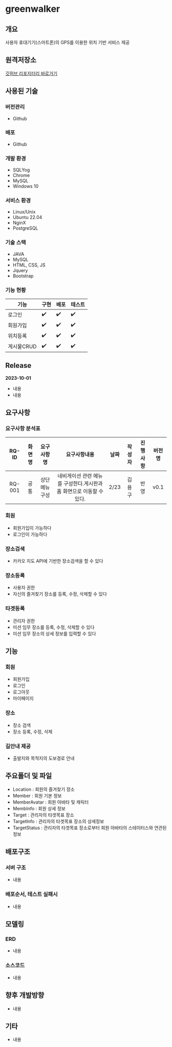 # greenwalker

## 개요

사용자 휴대기기(스마트폰)의 GPS를 이용한 위치 기반 서비스 제공

## 원격저장소

[깃허브 리포지터리 바로가기](https://github.com/mercurios0603/greenwalker)

## 사용된 기술

### 버전관리

- Github

### 배포

- Github

### 개발 환경

- SQLYog
- Chrome
- MySQL
- Windows 10

### 서비스 환경

- Linux/Unix
- Ubuntu 22.04
- NginX
- PostgreSQL

### 기술 스택

- JAVA
- MySQL
- HTML, CSS, JS
- Jquery
- Bootstrap

### 기능 현황

|기능|구현|배포|테스트|
|---|---|---|---|
|로그인|✔️|✔️|✔️|
|회원가입|✔️|✔️|✔️|
|위치등록|✔️|✔️|✔️|
|게시물CRUD|✔️|✔️|✔️|

## Release

**2023-10-01**
- 내용
- 내용

## 요구사항

### 요구사항 분석표

|RQ-ID|화면명|요구사항명|요구사항내용|날짜|작성자|진행사항|버전명|
|:---:|:---:|:---:|:---:|:---:|:---:|:---:|:---:|
|RQ-001|공통|상단 메뉴 구성|네비게이션 관련 메뉴를 구성한다.게시판과 홈 화면으로 이동할 수 있다.|2/23|김용구|반영|v0.1|

### 회원
- 회원가입이 가능하다
- 로그인이 가능하다

### 장소검색
- 카카오 지도 API에 기반한 장소검색을 할 수 있다

### 장소등록
- 사용자 권한
- 자신의 즐겨찾기 장소를 등록, 수정, 삭제할 수 있다

### 타겟등록
- 관리자 권한
- 미션 임무 장소를 등록, 수정, 삭제할 수 있다
- 미션 임무 장소의 상세 정보를 입력할 수 있다

## 기능

### 회원

- 회원가입
- 로그인
- 로그아웃
- 마이페이지

### 장소

- 장소 검색
- 장소 등록, 수정, 삭제

### 길안내 제공

- 출발지와 목적지의 도보경로 안내

## 주요폴더 및 파일
- Location : 회원의 즐겨찾기 장소
- Member : 회원 기본 정보
- MemberAvatar : 회원 아바타 및 캐릭터
- MembInfo : 회원 상세 정보
- Target : 관리자의 타겟목표 장소
- TargetInfo : 관리자의 타겟목표 장소의 상세정보
- TargetStatus : 관리자의 타겟목표 장소로부터 회원 아바타의 스테이터스와 연관된 정보

## 배포구조

### 서버 구조
- 내용

### 배포순서, 테스트 실패시
- 내용

## 모델링

### ERD
- 내용

### 소스코드
- 내용

## 향후 개발방향
- 내용

## 기타
- 내용
